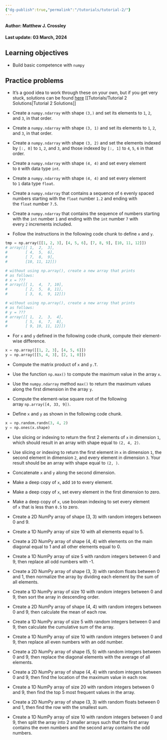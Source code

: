 ```yaml
---
{"dg-publish":true,"permalink":"/tutorials/tutorial-2/"}
---
```


#### Author: Matthew J. Crossley

#### Last update: 03 March, 2024

## Learning objectives

- Build basic competence with `numpy`

## Practice problems

- It’s a good idea to work through these on your own, but if you get very stuck, solutions can be found [here](https://crossley.github.io/cogs3020/tutorials/tutorial_2_solutions.html) [[Tutorials/Tutorial 2 Solutions\|Tutorial 2 Solutions]]
    
- Create a `numpy.ndarray` with shape `(3,)` and set its elements to `1`, `2`, and `3`, in that order.
    
- Create a `numpy.ndarray` with shape `(3, 1)` and set its elements to `1`, `2`, and `3`, in that order.
    
- Create a `numpy.ndarray` with shape `(3, 2)` and set the elements indexed by `[:, 0]` to `1`, `2`, and `3`, and those indexed by `[:, 1]` to `4`, `5`, `6` in that order.
    
- Create a `numpy.ndarray` with shape `(4, 4)` and set every element to `0` with data type `int`.
    
- Create a `numpy.ndarray` with shape `(4, 4)` and set every element to `1` data type `float`.
    
- Create a `numpy.ndarray` that contains a sequence of `6` evenly spaced numbers starting with the `float` number `1.2` and ending with the `float` number `7.5`.
    
- Create a `numpy.ndarray` that contains the sequence of numbers starting with the `int` number `1` and ending with the `int` number `7` with every `2` increments included.
    
- Follow the instructions in the following code chunk to define `x` and `y`.
    

```python
tmp = np.array([[1, 2, 3], [4, 5, 6], [7, 8, 9], [10, 11, 12]])
# array([[ 1,  2,  3],
#        [ 4,  5,  6],
#        [ 7,  8,  9],
#        [10, 11, 12]])

# without using np.array(), create a new array that prints
# as follows:
# x = ???
# array([[ 1,  4,  7, 10],
#        [ 2,  5,  8, 11],
#        [ 3,  6,  9, 12]])

# without using np.array(), create a new array that prints
# as follows:
# y = ???
# array([[ 1,  2,  3,  4],
#        [ 5,  6,  7,  8],
#        [ 9, 10, 11, 12]])
```

- For `x` and `y` defined in the following code chunk, compute their element-wise difference.

```python
x = np.array([[1, 2, 3], [4, 5, 6]])
y = np.array([[5, 4, 3], [2, 1, 0]])
```

- Compute the matrix product of `x` and `y.T`.
    
- Use the function `np.max()` to compute the maximum value in the array `x`.
    
- Use the `numpy.ndarray` method `max()` to return the maximum values along the first dimension in the array `y`.
    
- Compute the element-wise square root of the following array `np.array([4, 33, 9])`.
    
- Define `x` and `y` as shown in the following code chunk.
    

```python
x = np.random.randn(3, 4, 2)
y = np.ones(x.shape)
```

- Use slicing or indexing to return the first 2 elements of `x` in dimension `1`, which should result in an array with shape equal to `(2, 4, 2)`.
    
- Use slicing or indexing to return the first element in `x` in dimension `1`, the second element in dimension `2`, and every element in dimension `3`. Your result should be an array with shape equal to `(2, )`.
    
- Concatenate `x` and `y` along the second dimension.
    
- Make a deep copy of `x`, add `10` to every element.
    
- Make a deep copy of `x`, set every element in the first dimension to zero.
    
- Make a deep copy of `x`, use boolean indexing to set every element of `x` that is less than `0.5` to zero.
    
- Create a 2D NumPy array of shape (3, 3) with random integers between 0 and 9.
    
- Create a 1D NumPy array of size 10 with all elements equal to 5.
    
- Create a 2D NumPy array of shape (4, 4) with elements on the main diagonal equal to 1 and all other elements equal to 0.
    
- Create a 1D NumPy array of size 5 with random integers between 0 and 9, then replace all odd numbers with -1.
    
- Create a 2D NumPy array of shape (3, 3) with random floats between 0 and 1, then normalize the array by dividing each element by the sum of all elements.
    
- Create a 1D NumPy array of size 10 with random integers between 0 and 9, then sort the array in descending order.
    
- Create a 2D NumPy array of shape (4, 4) with random integers between 0 and 9, then calculate the mean of each row.
    
- Create a 1D NumPy array of size 5 with random integers between 0 and 9, then calculate the cumulative sum of the array.
    
- Create a 1D NumPy array of size 10 with random integers between 0 and 9, then replace all even numbers with an odd number.
    
- Create a 2D NumPy array of shape (5, 5) with random integers between 0 and 9, then replace the diagonal elements with the average of all elements.
    
- Create a 2D NumPy array of shape (4, 4) with random integers between 0 and 9, then find the location of the maximum value in each row.
    
- Create a 1D NumPy array of size 20 with random integers between 0 and 9, then find the top 5 most frequent values in the array.
    
- Create a 2D NumPy array of shape (3, 3) with random floats between 0 and 1, then find the row with the smallest sum.
    
- Create a 1D NumPy array of size 10 with random integers between 0 and 9, then split the array into 2 smaller arrays such that the first array contains the even numbers and the second array contains the odd numbers.